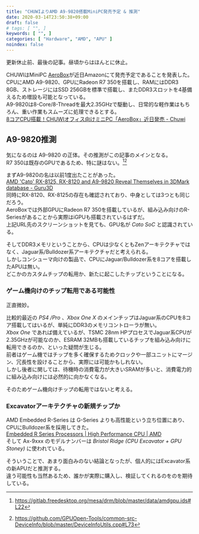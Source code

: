 ```yaml
---
title: "CHUWIよりAMD A9-9820搭載MiniPC発売予定 & 推測"
date: 2020-03-14T23:50:38+09:00
draft: false
# tags: [ "", ]
keywords: [ "", ]
categories: [ "Hardware", "AMD", "APU" ]
noindex: false
---
```


更新休止前、最後の記事。昼頃からはほんとに休止。  

CHUWIはMiniPC [AeroBox](https://www.chuwi.com/jp/product/items/Chuwi-AeroBox.html)が近日Amazonにて発売予定であることを発表した。  
CPUにAMD A9-9820、GPUにRadeon R7 350を搭載し、RAMにはDDR3 8GB、ストレージにはSSD 256GBを標準で搭載し、またDDR3スロットを4基備えるため増設も可能となっている。  
A9-9820は8-Core/8-Threadを最大2.35GHzで駆動し、日常的な軽作業はもちろん、重い作業もスムーズに処理できるとする。  
[8コアCPU搭載！CHUWIオフィス向けミニPC「AeroBox」近日発売 - Chuwi](https://www.chuwi.com/jp/news/items/36.html)  

## A9-9820推測
気になるのは A9-9820 の正体。その推測がこの記事のメインとなる。  
R7 350は既存のGPUであるため、特に謎はない。[^1][^2]  

[^1]: <https://gitlab.freedesktop.org/mesa/drm/blob/master/data/amdgpu.ids#L22>
[^2]: <https://github.com/GPUOpen-Tools/common-src-DeviceInfo/blob/master/DeviceInfoUtils.cpp#L73>

まずA9-9820の名は以前1度出たことがあった。  
[AMD 'Cato' RX-8125, RX-8120 and A9-9820 Reveal Themselves in 3DMark database - Guru3D](https://www.guru3d.com/news-story/amd-cato-rx-8125rx-8120-and-a9-9820-reveal-themselves-in-3dmark-database.html)  
同時にRX-8120、RX-8125の存在も確認されており、中身としては3つとも同じだろう。  
AeroBoxでは外部GPUにRadeon R7 350を搭載しているが、組み込み向けのR-Seriesがあることから実際はiGPUも搭載されているはずだ。  
上記URL先のスクリーンショットを見ても、GPU名が *Cato SoC* と認識されている。  

そしてDDR3メモリということから、CPUは少なくともZenアーキテクチャではなく、Jaguar系/Bulldozer系アーキテクチャだと考えられる。  
しかしコンシューマ向けの製品で、CPUにJaguar/Bulldozer系を8コアを搭載したAPUは無い。  
どこかのカスタムチップの転用か、新たに起こしたチップということになる。  

### ゲーム機向けのチップ転用である可能性
正直微妙。  

比較的最近の *PS4 /Pro* 、*Xbox One X* のメインチップはJaguar系のCPUを8コア搭載してはいるが、単純にDDR3のメモリコントローラが無い。  
*Xbox One* であれば備えているが、TSMC 28nm HPプロセスでJaguar系CPUが2.35GHzが可能なのか、ESRAM 32MBも搭載しているチップを組み込み向けに転用できるのか、といった疑問が生じる。  
前者はゲーム機ではチップを多く確保するためクロックや一部ユニットにマージン、冗長性を設けることから、実際には可能かもしれない。  
しかし後者に関しては、待機時の消費電力が大きいSRAMが多いと、消費電力的に組み込み向けには必然的に向かなくなる。  

そのためゲーム機向けチップの転用ではないと考える。  

### Excavatorアーキテクチャの新規チップか
AMD Embedded R-Series は G-Series よりも高性能という立ち位置にあり、CPUにBulldozer系を採用してきた。  
[Embedded R Series Processors | High Performance CPU | AMD](https://www.amd.com/en/products/embedded-r-series)  
そして Ax-9xxx のモデルナンバーは *Bristol Ridge (CPU Excavator + GPU Stoney)* に使われている。  

そういうことで、あまり面白みのない結論となったが、個人的にはExcavator系の新APUだと推測する。  
違う可能性も当然あるため、誰かが実際に購入し、検証してくれるのをのを期待している。  
